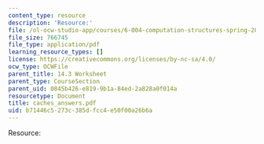 ```yaml
---
content_type: resource
description: 'Resource:'
file: /ol-ocw-studio-app/courses/6-004-computation-structures-spring-2017/b71446c5273c385dfcc4e50f00a26b6a_caches_answers.pdf
file_size: 766745
file_type: application/pdf
learning_resource_types: []
license: https://creativecommons.org/licenses/by-nc-sa/4.0/
ocw_type: OCWFile
parent_title: 14.3 Worksheet
parent_type: CourseSection
parent_uid: 0845b426-e819-9b1a-84ed-2a828a0f014a
resourcetype: Document
title: caches_answers.pdf
uid: b71446c5-273c-385d-fcc4-e50f00a26b6a
---
```

Resource: